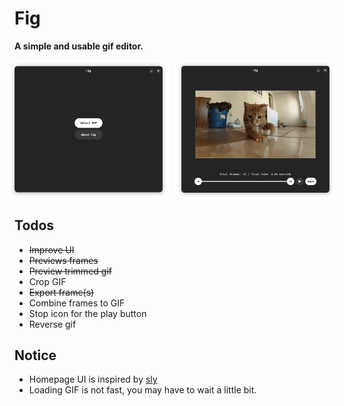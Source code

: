 # Fig

**A simple and usable gif editor.**

<div style="display: flex; gap: 10px; justify-content: center;">
  <img src="assets/screenshot-home.png" alt="Home UI" style="max-width: 51%; height: auto;">
  <img src="assets/screenshot-editor.png" alt="Editor UI" style="max-width: 51%; height: auto;">
</div>

## Todos

- ~~Improve UI~~
- ~~Previews frames~~
- ~~Preview trimmed gif~~
- Crop GIF
- ~~Export frame(s)~~
- Combine frames to GIF
- Stop icon for the play button
- Reverse gif

## Notice

- Homepage UI is inspired by [sly](https://github.com/kra-mo/sly)
- Loading GIF is not fast, you may have to wait a little bit.

